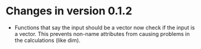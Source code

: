 # Changes in version 0.1.2

- Functions that say the input should be a vector now check if the input is a vector. This prevents non-name attributes from causing problems in the calculations (like dim).

